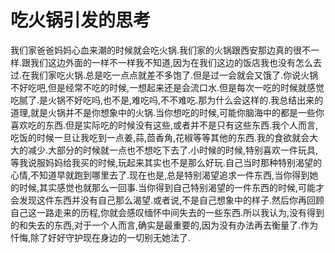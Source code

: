 # 吃火锅引发的思考

我们家爸爸妈妈心血来潮的时候就会吃火锅.我们家的火锅跟西安那边真的很不一样.跟我们这边外面的一样不一样我不知道,因为在我们这边的饭店我也没有怎么去过.在我们家吃火锅.总是吃一点点就差不多饱了.但是过一会就会又饿了.你说火锅不好吃吧,但是经常不吃的时候,一想起来还是会流口水.但是每次一吃的时候就感觉吃腻了.是火锅不好吃吗,也不是,难吃吗,不不难吃.那为什么会这样的.我总结出来的道理,就是火锅并不是你想象中的火锅.当你想吃的时候,可能你脑海中的都是一些你喜欢吃的东西.但是实际吃的时候没有这些,或者并不是只有这些东西.我个人而言,吃饭的时候一旦让我吃到一点姜,蒜,茴香角,花椒等等其他的东西.我的食欲就会大大的减少.大部分的时候就一点也不想吃下去了.小时候的时候,特别喜欢一件玩具,等我说服妈妈给我买的时候,玩起来其实也不是那么好玩.自己当时那种特别渴望的心情,不知道早就跑到哪里去了.现在也是,总是特别渴望追求一件东西,当你得到她的时候,其实感觉也就那么一回事.当你得到自己特别渴望的一件东西的时候,可能才会发现这件东西并没有自己那么渴望.或者说,不是自己想象中的样子.然后你再回顾自己这一路走来的历程,你就会感叹缅怀中间失去的一些东西.所以我认为,没有得到的和失去的东西,对于一个人而言,确实是最重要的,因为没有办法再去衡量了.作为忏悔,除了好好守护现在身边的一切别无她法了.
